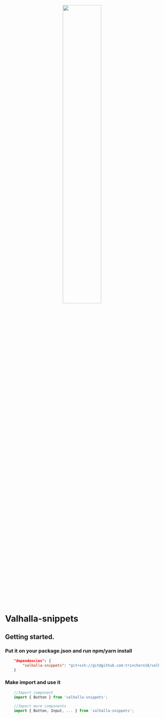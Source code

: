 <div align="center">
  <img src="https://i.imgur.com/G1u121u.png" width="50%" />
</div>

# Valhalla-snippets

## Getting started.

### Put it on your package.json and run npm/yarn install
```json
    "dependencies": {
        "valhalla-snippets": "git+ssh://git@github.com:trinchero18/valhalla-snippets.git#master"
    }
```
### Make import and use it
```js
    //Import component 
    import { Button } from 'valhalla-snippets';
    
    //Import more components
    import { Button, Input, ... } from 'valhalla-snippets';
```
